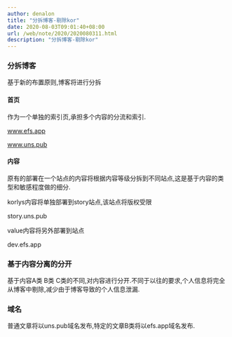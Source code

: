 ```yaml
---
author: denalon
title: "分拆博客-剔除kor"
date: 2020-08-03T09:01:40+08:00
url: /web/note/2020/2020080311.html
description: "分拆博客-剔除kor"
---
```


### 分拆博客

基于新的布置原则,博客将进行分拆

#### 首页 

作为一个单独的索引页,承担多个内容的分流和索引.

www.efs.app

www.uns.pub

#### 内容

原有的部署在一个站点的内容将根据内容等级分拆到不同站点,这是基于内容的类型和敏感程度做的细分.

korlys内容将单独部署到story站点,该站点将版权受限

story.uns.pub


value内容将另外部署到站点

dev.efs.app


### 基于内容分离的分开


基于内容A类 B类 C类的不同,对内容进行分开.不同于以往的要求,个人信息将完全从博客中剔除,减少由于博客导致的个人信息泄漏.

### 域名

普通文章将以uns.pub域名发布,特定的文章B类将以efs.app域名发布.